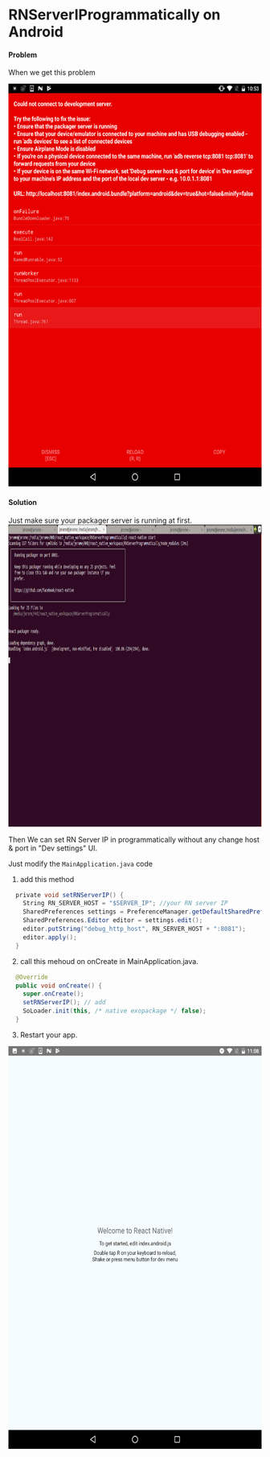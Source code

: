 # RNServerIProgrammatically on Android
#### Problem
When we get this problem 

<img src="Screenshot_20170830-105322.png" alt="alt text" width="600" height="800">

#### Solution
Just make sure your packager server is running at first.
<img src="Screenshot_2017-08-30_11-20-52.png" alt="alt text" width="800" height="600">

Then We can set RN Server IP in programmatically without any change host & port in "Dev settings" UI.

Just modify the ```MainApplication.java``` code

1. add this method

```java
  private void setRNServerIP() {
    String RN_SERVER_HOST = "$SERVER_IP"; //your RN server IP
    SharedPreferences settings = PreferenceManager.getDefaultSharedPreferences(this);
    SharedPreferences.Editor editor = settings.edit();
    editor.putString("debug_http_host", RN_SERVER_HOST + ":8081");
    editor.apply();
  }
```

2. call this mehoud on onCreate in MainApplication.java. 
```java
  @Override
  public void onCreate() {
    super.onCreate();  
    setRNServerIP(); // add
    SoLoader.init(this, /* native exopackage */ false);
  }
```

3. Restart your app.
<img src="Screenshot_20170830-110854.png" alt="alt text" width="600" height="800">


